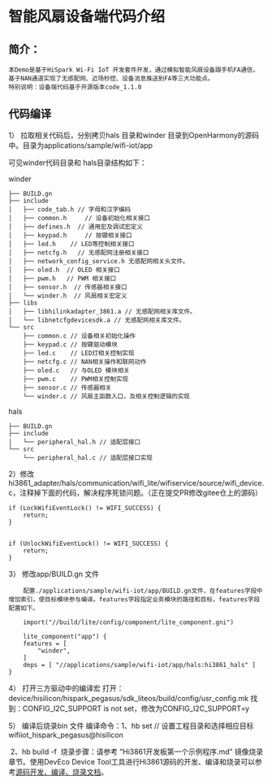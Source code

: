 

# 智能风扇设备端代码介绍

## 简介：
   	本Demo是基于HiSpark Wi-Fi IoT 开发套件开发，通过模拟智能风扇设备跟手机FA通信，基于NAN通道实现了无感配网、近场秒控、设备消息推送到FA等三大功能点。
   	特别说明：设备端代码基于开源版本code_1.1.0

## 代码编译
 1） 拉取相关代码后，分别拷贝hals 目录和winder 目录到OpenHarmony的源码中。目录为applications/sample/wifi-iot/app

可见winder代码目录和 hals目录结构如下：

winder    

```
├── BUILD.gn
├── include
│   ├── code_tab.h // 字母和汉字编码
│   ├── common.h 	 // 设备初始化相关接口
│   ├── defines.h  // 通用宏及调试宏定义
│   ├── keypad.h 	 // 按键相关接口
│   ├── led.h	 // LED等控制相关接口
│   ├── netcfg.h   // 无感配网注册相关接口
│   ├── network_config_service.h 无感配网相关头文件。
│   ├── oled.h 	// OLED 相关接口
│   ├── pwm.h 	// PWM 相关接口
│   ├── sensor.h  // 传感器相关接口
│   └── winder.h  // 风扇相关宏定义
├── libs
│   ├── libhilinkadapter_3861.a // 无感配网相关库文件。
│   └── libnetcfgdevicesdk.a // 无感配网相关库文件。
└── src
    ├── common.c // 设备相关初始化操作
    ├── keypad.c // 按键驱动模块
    ├── led.c    // LED灯相关控制实现
    ├── netcfg.c // NAN相关操作和联网动作
    ├── oled.c   // 与OLED 模块相关
    ├── pwm.c    // PWM相关控制实现
    ├── sensor.c // 传感器相关
    └── winder.c // 风扇主函数入口，及相关控制逻辑的实现
```

hals

```
├── BUILD.gn
├── include
│   └── peripheral_hal.h // 适配层接口
└── src
    └── peripheral_hal.c // 适配层接口实现
```

2）修改hi3861_adapter/hals/communication/wifi_lite/wifiservice/source/wifi_device.c，注释掉下面的代码，解决程序死锁问题。（正在提交PR修改gitee仓上的源码）

    if (LockWifiEventLock() != WIFI_SUCCESS) {
        return;
    }


    if (UnlockWifiEventLock() != WIFI_SUCCESS) {
        return;
    }


3） 修改app/BUILD.gn 文件

    	配置./applications/sample/wifi-iot/app/BUILD.gn文件，在features字段中增加索引，使目标模块参与编译。features字段指定业务模块的路径和目标，features字段配置如下。
```  
    import("//build/lite/config/component/lite_component.gni")
    
    lite_component("app") {
    features = [
        "winder",
    ]
    deps = [ "//applications/sample/wifi-iot/app/hals:hi3861_hals" ]
}

```

4） 打开三方驱动中的编译宏
    打开：device/hisilicon/hispark_pegasus/sdk_liteos/build/config/usr_config.mk
	找到：CONFIG_I2C_SUPPORT is not set，修改为CONFIG_I2C_SUPPORT=y

5） 编译后烧录bin 文件
	编译命令：1、hb set // 设置工程目录和选择相应目标 wifiiot_hispark_pegasus@hisilicon

​					   2、hb build -f 
​	烧录步骤：请参考 “Hi3861开发板第一个示例程序.md” 镜像烧录章节。使用DevEco Device Tool工具进行Hi3861源码的开发、编译和烧录可以参考[源码开发、编译、烧录文档](https://device.harmonyos.com/cn/docs/documentation/guide/onehop-dev-hi3861-0000001160429954)。

​			